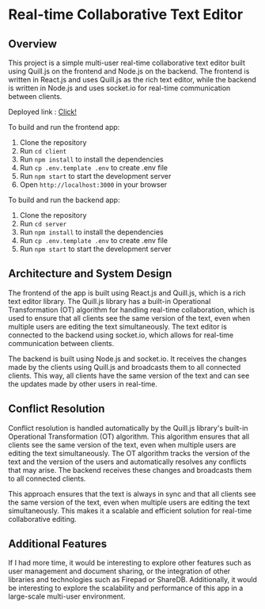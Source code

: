 # Real-time Collaborative Text Editor

## Overview

This project is a simple multi-user real-time collaborative text editor built using Quill.js on the frontend and Node.js on the backend. The frontend is written in React.js and uses Quill.js as the rich text editor, while the backend is written in Node.js and uses socket.io for real-time communication between clients.

Deployed link : [Click!](https://text-editor-frontend-production.up.railway.app/)

To build and run the frontend app:
1. Clone the repository
2. Run `cd client`
3. Run `npm install` to install the dependencies
4. Run `cp .env.template .env` to create .env file
5. Run `npm start` to start the development server
6. Open `http://localhost:3000` in your browser

To build and run the backend app:
1. Clone the repository
2. Run `cd server`
3. Run `npm install` to install the dependencies
4. Run `cp .env.template .env` to create .env file
5. Run `npm start` to start the development server

## Architecture and System Design

The frontend of the app is built using React.js and Quill.js, which is a rich text editor library. The Quill.js library has a built-in Operational Transformation (OT) algorithm for handling real-time collaboration, which is used to ensure that all clients see the same version of the text, even when multiple users are editing the text simultaneously. The text editor is connected to the backend using socket.io, which allows for real-time communication between clients.

The backend is built using Node.js and socket.io. It receives the changes made by the clients using Quill.js and broadcasts them to all connected clients. This way, all clients have the same version of the text and can see the updates made by other users in real-time.

## Conflict Resolution

Conflict resolution is handled automatically by the Quill.js library's built-in Operational Transformation (OT) algorithm. This algorithm ensures that all clients see the same version of the text, even when multiple users are editing the text simultaneously. The OT algorithm tracks the version of the text and the version of the users and automatically resolves any conflicts that may arise. The backend receives these changes and broadcasts them to all connected clients.

This approach ensures that the text is always in sync and that all clients see the same version of the text, even when multiple users are editing the text simultaneously. This makes it a scalable and efficient solution for real-time collaborative editing.

## Additional Features

If I had more time, it would be interesting to explore other features such as user management and document sharing, or the integration of other libraries and technologies such as Firepad or ShareDB. Additionally, it would be interesting to explore the scalability and performance of this app in a large-scale multi-user environment.

